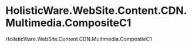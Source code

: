 HolisticWare.WebSite.Content.CDN.Multimedia.CompositeC1
=======================================================

HolisticWare.WebSite.Content.CDN.Multimedia.CompositeC1
